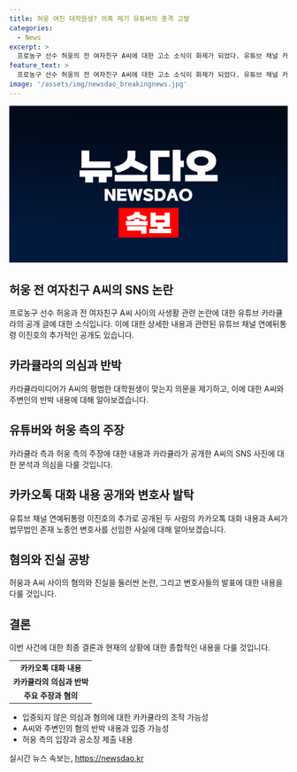 ```yaml
---
title: 허웅 여친 대학원생? 의혹 제기 유튜버의 충격 고발
categories:
  - News
excerpt: >
  프로농구 선수 허웅의 전 여자친구 A씨에 대한 고소 소식이 화제가 되었다. 유튜브 채널 카라큘라미디어가 A씨의 사생활을 의심하는 글과 함께 그의 SNS 사진을 공개했다. 이에 대해 A씨 측은 업소 출신 주장을 부인하며 평범한 대학원생임을 주장했다. 그러나 카라큘라는 여러 의심스러운 점과 A씨의 전과를 지적하며 논란을 증폭시켰다. 또한, 허웅과 A씨의 카카오톡 대화 내용이 공개되며 두 사람 사이의 갈등이 공개됐다. 현재 양측은 법적 분쟁 중이며, 노종언 변호사를 대리인으로 선임한 A씨 측은 강경한 대응을 예고했다.
feature_text: >
  프로농구 선수 허웅의 전 여자친구 A씨에 대한 고소 소식이 화제가 되었다. 유튜브 채널 카라큘라미디어가 A씨의 사생활을 의심하는 글과 함께 그의 SNS 사진을 공개했다. 이에 대해 A씨 측은 업소 출신 주장을 부인하며 평범한 대학원생임을 주장했다. 그러나 카라큘라는 여러 의심스러운 점과 A씨의 전과를 지적하며 논란을 증폭시켰다. 또한, 허웅과 A씨의 카카오톡 대화 내용이 공개되며 두 사람 사이의 갈등이 공개됐다. 현재 양측은 법적 분쟁 중이며, 노종언 변호사를 대리인으로 선임한 A씨 측은 강경한 대응을 예고했다.
image: '/assets/img/newsdao_breakingnews.jpg'
---
```


<p><img src="/assets/img/newsdao_breakingnews.jpg" alt="firstkoreanews 속보" /></p>

<h2 data-ke-size="size26">허웅 전 여자친구 A씨의 SNS 논란</h2>

<p data-ke-size="size16">프로농구 선수 허웅과 전 여자친구 A씨 사이의 사생활 관련 논란에 대한 유튜브 카라큘라의 공개 글에 대한 소식입니다. 이에 대한 상세한 내용과 관련된 유튜브 채널 연예뒤통령 이진호의 추가적인 공개도 있습니다.</p>

<h2 data-ke-size="size26">카라큘라의 의심과 반박</h2>

<p data-ke-size="size16">카라큘라미디어가 A씨의 평범한 대학원생이 맞는지 의문을 제기하고, 이에 대한 A씨와 주변인의 반박 내용에 대해 알아보겠습니다.</p>

<h2 data-ke-size="size26">유튜버와 허웅 측의 주장</h2>

<p data-ke-size="size16">카라큘라 측과 허웅 측의 주장에 대한 내용과 카라큘라가 공개한 A씨의 SNS 사진에 대한 분석과 의심을 다룰 것입니다. </p>

<h2 data-ke-size="size26">카카오톡 대화 내용 공개와 변호사 발탁</h2>

<p data-ke-size="size16">유튜브 채널 연예뒤통령 이진호의 추가로 공개된 두 사람의 카카오톡 대화 내용과 A씨가 법무법인 존재 노종언 변호사를 선임한 사실에 대해 알아보겠습니다.</p>

<h2 data-ke-size="size26">혐의와 진실 공방</h2>

<p data-ke-size="size16">허웅과 A씨 사이의 혐의와 진실을 둘러싼 논란, 그리고 변호사들의 발표에 대한 내용을 다룰 것입니다. </p>

<h2 data-ke-size="size26">결론</h2>

<p data-ke-size="size16">이번 사건에 대한 최종 결론과 현재의 상황에 대한 종합적인 내용을 다룰 것입니다.</p>

<table>
  <tr>
    <td style="text-align: center; height: 17px;"><b>카카오톡 대화 내용</b></td>
  </tr>
  <tr>
    <td style="text-align: center; height: 17px;"><b>카카큘라의 의심과 반박</b
  </tr>
  <tr>
    <td style="text-align: center; height: 17px;"><b>주요 주장과 혐의</b></td>
  </tr>
</table>

<ul>
  <li>입증되지 않은 의심과 혐의에 대한 카카큘라의 조작 가능성</li>
  <li>A씨와 주변인의 혐의 반박 내용과 입증 가능성</li>
  <li>허웅 측의 입장과 공소장 제출 내용</li>
</ul>

<p data-ke-size="size16"></p>
실시간 뉴스 속보는, <a href="https://newsdao.kr" rel="dofollow">https://newsdao.kr</a>


